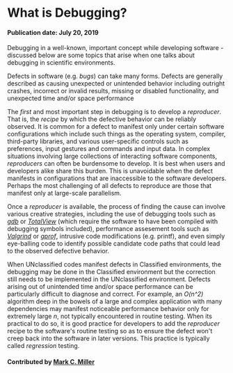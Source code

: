 # What is Debugging?
#### Publication date: July 20, 2019


<!--deck start--->
Debugging in a well-known, important concept while developing software - discussed below are some topics that arise when one talks about debugging in scientific environments.
<!--deck end--->

<!--body start--->
Defects in software (e.g. *bugs*) can take many forms. Defects are generally described as causing
unexpected or unintended behavior including outright crashes, incorrect or invalid
results, missing or disabled functionality, and unexpected time and/or space performance

The *first* and most important step in debugging is to develop a *reproducer*. That is, the *recipe*
by which the defective behavior can be reliably observed. It is common for a defect to manifest
only under certain software configurations which include such things as the operating system, compiler, third-party libraries, and various user-specific controls such as preferences, input gestures and commands
and input data. In complex situations involving large collections of interacting software components,
*reproducers* can often be burdensome to develop. It is best when users and developers alike share this
burden. This is unavoidable when the defect manifests in configurations that are inaccessible
to the software developers. Perhaps the most challenging of all defects to reproduce are those that
manifest only at large-scale parallelism.

Once a *reproducer* is available, the process of finding the cause can involve various creative
strategies, including the use of debugging tools such as *[gdb](https://en.wikipedia.org/wiki/GNU_Debugger)*
or *[TotalView](https://hpc.llnl.gov/software/development-environment-software/totalview-debugger)* (which require the software to have been compiled with debugging symbols included), performance assesement tools such as
*[Valgrind](http://valgrind.org)* or *[gprof](https://sourceware.org/binutils/docs/gprof/Compiling.html)*,
intrusive code modifications (e.g. printf), and even simply eye-balling code to
identify possible candidate code paths that could lead to the observed defective behavior.

When UNclassified codes manifest defects in Classified environments, the debugging may be done in the
Classified environment but the correction still needs to be implemented in the UNclassified environment.
Defects arising out of unintended time and/or space performance can be particularly difficult to diagnose
and correct. For example, an *O(n^2)* algorithm deep in the bowels of a large and complex application with
many dependencies may manifest noticeable performance behavior only for extremely large *n*, not typically
encountered in routine testing. When its practical to do so, it is good practice for
developers to add the *reproducer* recipe to the software's routine testing so as to ensure the defect
won't creep back into the software in later versions. This practice is typically called *regression* testing.

#### Contributed by [Mark C. Miller](https://github.com/markcmiller86)
<!--body end--->

<!---
Publish: yes
Pinned: yes
Topics: debugging
--->
